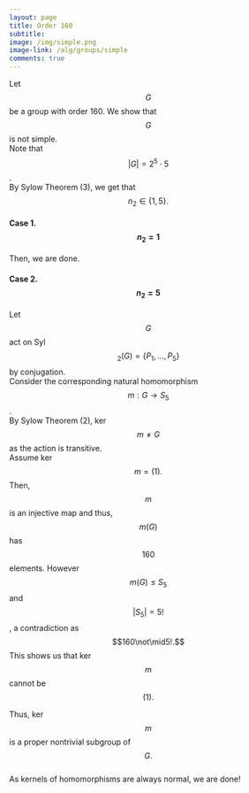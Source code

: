 ```yaml
---
layout: page
title: Order 160
subtitle: 
image: /img/simple.png
image-link: /alg/groups/simple
comments: true
---
```

Let $$G$$ be a group with order 160. We show that $$G$$ is not simple.  
Note that $$|G| = 2^5\cdot5$$.  
By Sylow Theorem (3), we get that $$n_2 \in \{1, 5\}.$$
#### Case 1. $$n_2 = 1$$
Then, we are done.
#### Case 2. $$n_2 = 5$$
Let $$G$$ act on Syl$$_2(G) = \{P_1, \ldots, P_5\}$$ by conjugation.  
Consider the corresponding natural homomorphism $$m:G\to S_5$$.  
By Sylow Theorem (2), ker $$m \neq G$$ as the action is transitive.  
Assume ker $$m = (1).$$ Then, $$m$$ is an injective map and thus, $$m(G)$$ has $$160$$ elements. However $$m(G) \le S_5$$ and $$|S_5| = 5!$$, a contradiction as $$160\not\mid5!.$$ This shows us that ker $$m$$ cannot be $$(1).$$  

Thus, ker $$m$$ is a proper nontrivial subgroup of $$G.$$  
As kernels of homomorphisms are always normal, we are done!